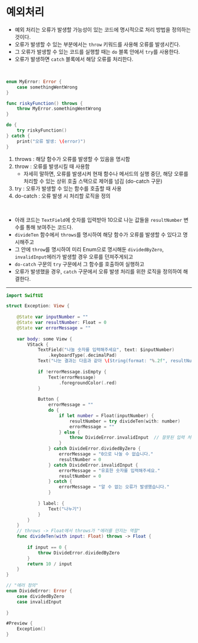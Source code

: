 
# 예외처리

- 예외 처리는 오류가 발생할 가능성이 있는 코드에 명시적으로 처리 방법을 정의하는 것이다.
- 오류가 발생할 수 있는 부분에서는 `throw` 키워드를 사용해 오류를 발생시킨다.
- 그 오류가 발생할 수 있는 코드를 실행할 때는 `do` 블록 안에서 `try`를 사용한다.
- 오류가 발생하면 `catch` 블록에서 해당 오류를 처리한다.


<br>

```swift
enum MyError: Error {
    case somethingWentWrong
}

func riskyFunction() throws {
    throw MyError.somethingWentWrong
}

do {
    try riskyFunction()
} catch {
    print("오류 발생: \(error)")
}
```

1. throws : 해당 함수가 오류를 발생할 수 있음을 명시함
2. throw : 오류를 발생시킬 때 사용함
    - 자세히 말하면, 오류를 발생시켜 현재 함수나 메서드의 실행 중단, 해당 오류를 처리할 수 있는 상위 호출 스택으로 제어를 넘김 (do-catch 구문)
3. try : 오류가 발생할 수 있는 함수를 호출할 때 사용
4. do-catch : 오류 발생 시 처리할 로직을 정의


<br>



- 아래 코드는 `TextField`에 숫자를 입력받아 10으로 나눈 값들을 `resultNumber` 변수를 통해 보여주는 코드다.
- `divideTen` 함수에서 `throws`를 명시하여 해당 함수가 오류를 발생할 수 있다고 명시해주고
- 그 안에 `throw`를 명시하여 미리 Enum으로 명시해둔 `dividedByZero`, `invalidInput`에러가 발생할 경우 오류를 던져주게되고
- `do-catch` 구문의 `try` 구문에서 그 함수를 호출하여 실행하고
- 오류가 발생했을 경우, `catch` 구문에서 오류 발생 처리를 위한 로직을 정의하여 해결한다.

---

```swift
import SwiftUI

struct Exception: View {
    
    @State var inputNumber = ""
    @State var resultNumber: Float = 0
    @State var errorMessage = ""
    
    var body: some View {
        VStack {
            TextField("나눌 숫자를 입력해주세요", text: $inputNumber)
                .keyboardType(.decimalPad)
            Text("나눈 결과는 다음과 같아 \(String(format: "%.2f", resultNumber))")
            
            if !errorMessage.isEmpty {
                Text(errorMessage)
                    .foregroundColor(.red)
            }
            
            Button {
                errorMessage = ""
                do {
                    if let number = Float(inputNumber) {
                        resultNumber = try divideTen(with: number)
                        errorMessage = ""
                    } else {
                        throw DivideError.invalidInput  // 잘못된 입력 처리
                    }
                } catch DivideError.dividedByZero {
                    errorMessage = "0으로 나눌 수 없습니다."
                    resultNumber = 0
                } catch DivideError.invalidInput {
                    errorMessage = "유효한 숫자를 입력해주세요."
                    resultNumber = 0
                } catch {
                    errorMessage = "알 수 없는 오류가 발생했습니다."
                }
                   
            } label: {
                Text("나누기")
            }
        }
    }
    // throws -> Float에서 throws가 "에러를 던지는 역할"
    func divideTen(with input: Float) throws -> Float {
        
        if input == 0 {
            throw DivideError.dividedByZero
        }
        return 10 / input
    }
}

// "에러 정의"
enum DivideError: Error {
    case dividedByZero
    case invalidInput
    
}

#Preview {
    Exception()
}


```


